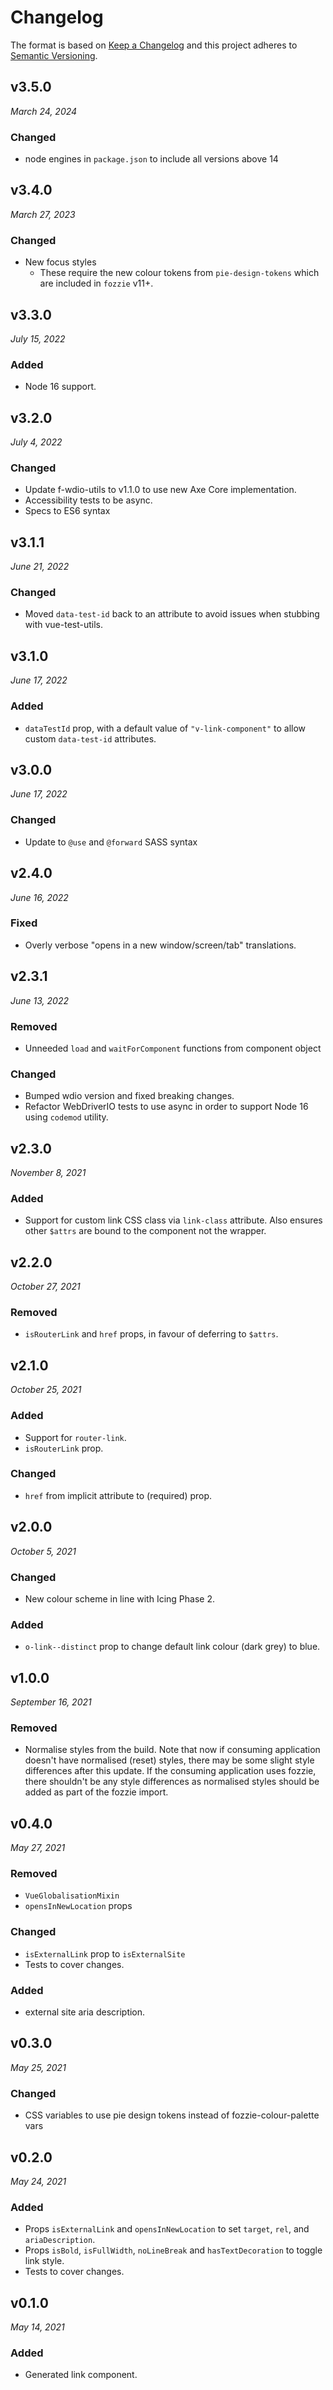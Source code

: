 # Changelog

The format is based on [Keep a Changelog](http://keepachangelog.com/en/1.0.0/)
and this project adheres to [Semantic Versioning](http://semver.org/spec/v2.0.0.html).

## v3.5.0

_March 24, 2024_

### Changed

- node engines in `package.json` to include all versions above 14

## v3.4.0

_March 27, 2023_

### Changed

- New focus styles
  - These require the new colour tokens from `pie-design-tokens` which are included in `fozzie` v11+.

## v3.3.0

_July 15, 2022_

### Added

- Node 16 support.

## v3.2.0

_July 4, 2022_

### Changed

- Update f-wdio-utils to v1.1.0 to use new Axe Core implementation.
- Accessibility tests to be async.
- Specs to ES6 syntax

## v3.1.1

_June 21, 2022_

### Changed

- Moved `data-test-id` back to an attribute to avoid issues when stubbing with vue-test-utils.

## v3.1.0

_June 17, 2022_

### Added

- `dataTestId` prop, with a default value of `"v-link-component"` to allow custom `data-test-id` attributes.

## v3.0.0

_June 17, 2022_

### Changed

- Update to `@use` and `@forward` SASS syntax

## v2.4.0

_June 16, 2022_

### Fixed

- Overly verbose "opens in a new window/screen/tab" translations.

## v2.3.1

_June 13, 2022_

### Removed

- Unneeded `load` and `waitForComponent` functions from component object

### Changed

- Bumped wdio version and fixed breaking changes.
- Refactor WebDriverIO tests to use async in order to support Node 16 using `codemod` utility.

## v2.3.0

_November 8, 2021_

### Added

- Support for custom link CSS class via `link-class` attribute. Also ensures other `$attrs` are bound to the component not the wrapper.

## v2.2.0

_October 27, 2021_

### Removed

- `isRouterLink` and `href` props, in favour of deferring to `$attrs`.

## v2.1.0

_October 25, 2021_

### Added

- Support for `router-link`.
- `isRouterLink` prop.

### Changed

- `href` from implicit attribute to (required) prop.

## v2.0.0

_October 5, 2021_

### Changed

- New colour scheme in line with Icing Phase 2.

### Added

- `o-link--distinct` prop to change default link colour (dark grey) to blue.

## v1.0.0

_September 16, 2021_

### Removed

- Normalise styles from the build. Note that now if consuming application doesn't have normalised (reset) styles, there may be some slight style differences after this update. If the consuming application uses fozzie, there shouldn't be any style differences as normalised styles should be added as part of the fozzie import.

## v0.4.0

_May 27, 2021_

### Removed

- `VueGlobalisationMixin`
- `opensInNewLocation` props

### Changed

- `isExternalLink` prop to `isExternalSite`
- Tests to cover changes.

### Added

- external site aria description.

## v0.3.0

_May 25, 2021_

### Changed

- CSS variables to use pie design tokens instead of fozzie-colour-palette vars

## v0.2.0

_May 24, 2021_

### Added

- Props `isExternalLink` and `opensInNewLocation` to set `target`, `rel`, and `ariaDescription`.
- Props `isBold`, `isFullWidth`, `noLineBreak` and `hasTextDecoration` to toggle link style.
- Tests to cover changes.

## v0.1.0

_May 14, 2021_

### Added

- Generated link component.
